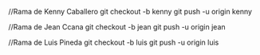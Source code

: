 //Rama de Kenny Caballero
  git checkout -b kenny
  git push -u origin kenny

//Rama de Jean Ccana
  git checkout -b jean
  git push -u origin jean

//Rama de Luis Pineda
  git checkout -b luis
  git push -u origin luis

